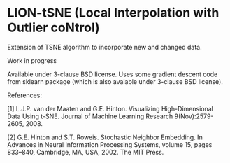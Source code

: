 # LION-tSNE (Local Interpolation with Outlier coNtrol)

Extension of TSNE algorithm to incorporate new and changed data.

Work in progress

Available under 3-clause BSD license.
Uses some gradient descent code from sklearn package (which is also avaiable under
3-clause BSD license).

References:

[1] L.J.P. van der Maaten and G.E. Hinton. Visualizing High-Dimensional Data Using t-SNE. Journal of Machine Learning
Research 9(Nov):2579-2605, 2008.

[2] G.E. Hinton and S.T. Roweis. Stochastic Neighbor Embedding. In Advances in Neural Information Processing Systems,
volume 15, pages 833–840, Cambridge, MA, USA, 2002. The MIT Press.
